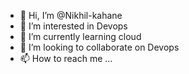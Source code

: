 - 👋 Hi, I’m @Nikhil-kahane
- 👀 I’m interested in Devops
- 🌱 I’m currently learning cloud
- 💞️ I’m looking to collaborate on Devops
- 📫 How to reach me ...

<!---
Nikhil-kahane/Nikhil-kahane is a ✨ special ✨ repository because its `README.md` (this file) appears on your GitHub profile.
You can click the Preview link to take a look at your changes.
--->
